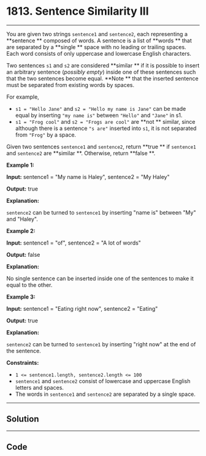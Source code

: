 # 1813. Sentence Similarity III

---

You are given two strings `sentence1` and `sentence2`, each representing a **sentence ** composed of words. A sentence is a list of **words ** that are separated by a **single ** space with no leading or trailing spaces. Each word consists of only uppercase and lowercase English characters.

Two sentences `s1` and `s2` are considered **similar ** if it is possible to insert an arbitrary sentence (_possibly empty_) inside one of these sentences such that the two sentences become equal. **Note ** that the inserted sentence must be separated from existing words by spaces.

For example,

  * `s1 = "Hello Jane"` and `s2 = "Hello my name is Jane"` can be made equal by inserting `"my name is"` between `"Hello"` and `"Jane"` in s1.
  * `s1 = "Frog cool"` and `s2 = "Frogs are cool"` are **not ** similar, since although there is a sentence `"s are"` inserted into `s1`, it is not separated from `"Frog"` by a space.



Given two sentences `sentence1` and `sentence2`, return **true ** if `sentence1` and `sentence2` are **similar **. Otherwise, return **false **.

 

**Example 1:**

**Input:** sentence1 = "My name is Haley", sentence2 = "My Haley"

**Output:** true

**Explanation:**

`sentence2` can be turned to `sentence1` by inserting "name is" between "My" and "Haley".

**Example 2:**

**Input:** sentence1 = "of", sentence2 = "A lot of words"

**Output:** false

**Explanation:**

No single sentence can be inserted inside one of the sentences to make it equal to the other.

**Example 3:**

**Input:** sentence1 = "Eating right now", sentence2 = "Eating"

**Output:** true

**Explanation:**

`sentence2` can be turned to `sentence1` by inserting "right now" at the end of the sentence.

 

**Constraints:**

  * `1 <= sentence1.length, sentence2.length <= 100`
  * `sentence1` and `sentence2` consist of lowercase and uppercase English letters and spaces.
  * The words in `sentence1` and `sentence2` are separated by a single space.

---

## Solution



---

## Code
```python


```